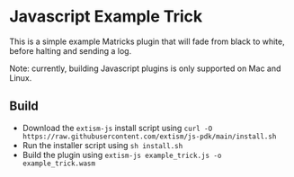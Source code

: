 # Javascript Example Trick
This is a simple example Matricks plugin that will fade from black to white, before halting and sending a log.

Note: currently, building Javascript plugins is only supported on Mac and Linux.

## Build
- Download the `extism-js` install script using `curl -O https://raw.githubusercontent.com/extism/js-pdk/main/install.sh`
- Run the installer script using `sh install.sh`
- Build the plugin using `extism-js example_trick.js -o example_trick.wasm`